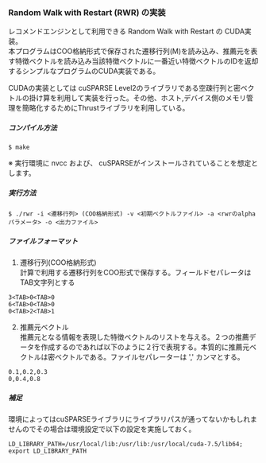 ### Random Walk with Restart (RWR) の実装  
レコメンドエンジンとして利用できる Random Walk with Restart の CUDA実装。  
本プログラムはCOO格納形式で保存された遷移行列(M)を読み込み、推薦元を表す特徴ベクトルを読み込み当該特徴ベクトルに一番近い特徴ベクトルのIDを返却するシンプルなプログラムのCUDA実装である。  

CUDAの実装としては cuSPARSE Level2のライブラリである空疎行列と密ベクトルの掛け算を利用して実装を行った。その他、ホスト,デバイス側のメモリ管理を簡略化するためにThrustライブラリを利用している。

##### コンパイル方法
```
$ make
```
※ 実行環境に nvcc および、 cuSPARSEがインストールされていることを想定とします。

##### 実行方法
```
$ ./rwr -i <遷移行列> (COO格納形式) -v <初期ベクトルファイル> -a <rwrのalphaパラメータ> -o <出力ファイル>
```
##### ファイルフォーマット
1. 遷移行列(COO格納形式)  
計算で利用する遷移行列をCOO形式で保存する。フィールドセパレータはTAB文字列とする
```
3<TAB>0<TAB>0
6<TAB>0<TAB>0
0<TAB>2<TAB>1
```
2. 推薦元ベクトル  
推薦元となる情報を表現した特徴ベクトルのリストを与える。２つの推薦データを作成するのであれば以下のように２行で表現する。本質的に推薦元ベクトルは密ベクトルである。ファイルセパレーターは ',' カンマとする。
```
0.1,0.2,0.3
0,0.4,0.8
```

##### 補足
環境によってはcuSPARSEライブラリにライブラリパスが通ってないかもしれませんのでその場合は環境設定で以下の設定を実施しておく。
```
LD_LIBRARY_PATH=/usr/local/lib:/usr/lib:/usr/local/cuda-7.5/lib64;
export LD_LIBRARY_PATH
```


